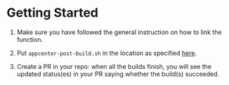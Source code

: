# Getting Started
1. Make sure you have followed the general instruction on how to link the function.

2. Put `appcenter-post-build.sh` in the location as specified [here](https://docs.microsoft.com/en-us/appcenter/build/custom/scripts/).

3. Create a PR in your repo: when all the builds finish, you will see the updated status(es) in your PR saying whether the build(s) succeeded.
